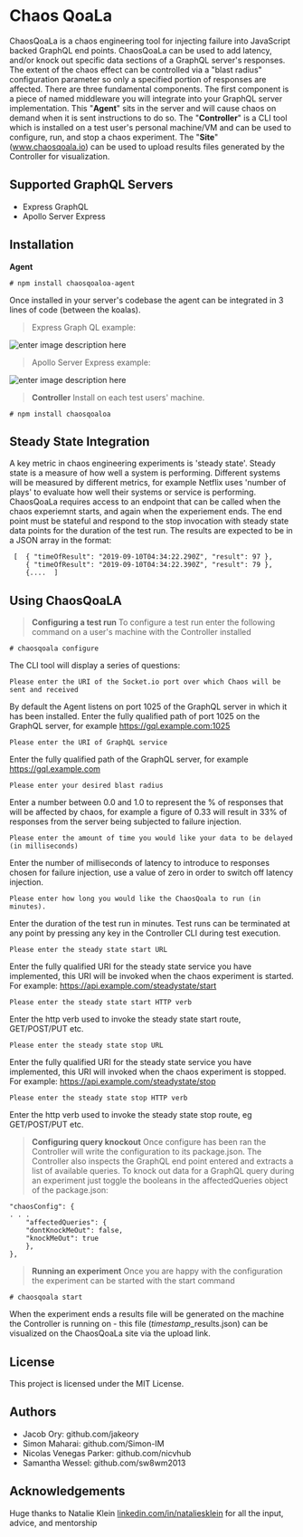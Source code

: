 # **Chaos QoaLa**
ChaosQoaLa is a chaos engineering tool for injecting failure into JavaScript backed GraphQL end points. ChaosQoaLa can be used to add latency, and/or knock out specific data sections of a GraphQL server's responses. The extent of the chaos effect can be controlled via a "blast radius" configuration parameter so only a specified portion of responses are affected. There are three fundamental components. The first component is a piece of named middleware you will integrate into your GraphQL server implementation. This "**Agent**" sits in the server and will cause chaos on demand when it is sent instructions to do so. The "**Controller**" is a CLI tool which is installed on a test user's personal machine/VM and can be used to configure, run, and stop a chaos experiment. The "**Site**" (www.chaosqoala.io) can be used to upload results files 
generated by the Controller for visualization.

## **Supported GraphQL Servers**

 - Express GraphQL
 - Apollo Server Express

## **Installation**

**Agent**


    # npm install chaosqoaloa-agent
Once installed in your server's codebase the agent can be integrated in 3 lines of code (between the koalas).

> Express Graph QL example:

![enter image description here](https://cqlimage.s3-us-west-1.amazonaws.com/Screen+Shot+2019-09-11+at+8.29.33+PM.png)

> Apollo Server Express example:

![enter image description here](https://cqlimage.s3-us-west-1.amazonaws.com/Screen+Shot+2019-09-11+at+8.29.13+PM.png)

   
> **Controller**
Install on each test users' machine.

    # npm install chaosqoaloa

    
## **Steady State Integration**
A key metric in chaos engineering experiments is 'steady state'. Steady state is a measure of how well a system is performing. Different systems will be measured by different metrics, for example Netflix uses 'number of plays' to evaluate how well their systems or service is performing. ChaosQoaLa requires access to an endpoint that can be called when the chaos experiemnt starts, and again when the experiement ends. The end point must be stateful and respond to the stop invocation with steady state data points for the duration of the test run. The results are expected to be in a JSON array in the format:

     [  { "timeOfResult": "2019-09-10T04:34:22.290Z", "result": 97 }, 
        { "timeOfResult": "2019-09-10T04:34:22.390Z", "result": 79 },
        {....  ]

## **Using ChaosQoaLA**

> **Configuring a test run**
To configure a test run enter the following command on a user's machine with the Controller installed

    # chaosqoala configure
The CLI tool will display a series of questions:

    Please enter the URI of the Socket.io port over which Chaos will be sent and received
By default the Agent listens on port 1025 of the GraphQL server in which it has been installed. Enter the fully qualified path of port 1025 on the GraphQL server, for example https://gql.example.com:1025

    Please enter the URI of GraphQL service
Enter the fully qualified path of the GraphQL server, for example https://gql.example.com

    Please enter your desired blast radius
Enter a number between 0.0 and 1.0 to represent the % of responses that will be affected by chaos, for example a figure of 0.33 will result in 33% of responses from the server being subjected to failure injection.

    Please enter the amount of time you would like your data to be delayed (in milliseconds)
Enter the number of milliseconds of latency to introduce to responses chosen for failure injection, use a value of zero in order to switch off latency injection.

    Please enter how long you would like the ChaosQoala to run (in minutes).
Enter the duration of the test run in minutes. Test runs can be terminated at any point by pressing any key in the Controller CLI during test execution.

    Please enter the steady state start URL

Enter the fully qualified URI for the steady state service you have implemented, this URI will be invoked when the chaos experiment is started. For example: https://api.example.com/steadystate/start

    Please enter the steady state start HTTP verb
Enter the http verb used to invoke the steady state start route,  GET/POST/PUT etc.

    Please enter the steady state stop URL
Enter the fully qualified URI for the steady state service you have implemented, this URI will invoked when the chaos experiment is stopped. For example: https://api.example.com/steadystate/stop

    Please enter the steady state stop HTTP verb
Enter the http verb used to invoke the steady state stop route, eg GET/POST/PUT etc.

> **Configuring query knockout**
Once configure has been ran the Controller will write the configuration to its package.json. The Controller also inspects the GraphQL end point entered and extracts a list of available queries. To knock out data for a GraphQL query during an experiment just toggle the booleans in the affectedQueries object of the package.json:

    "chaosConfig": {
    . . . 
    	"affectedQueries": {
    	"dontKnockMeOut": false,
    	"knockMeOut": true
    	},
    },
> **Running an experiment**
Once you are happy with the configuration the experiment can be started with the start command

    # chaosqoala start
When the experiment ends a results file will be generated on the machine the Controller is running on - this file (*timestamp*_results.json) can be visualized on the ChaosQoaLa site via the upload link.
## **License**
This project is licensed under the MIT License.

## **Authors**
- Jacob Ory: github.com/jakeory
- Simon Maharai: github.com/Simon-IM
- Nicolas Venegas Parker: github.com/nicvhub
- Samantha Wessel: github.com/sw8wm2013
## **Acknowledgements**
Huge thanks to Natalie Klein [linkedin.com/in/nataliesklein](https://www.linkedin.com/in/nataliesklein) for all the input, advice, and mentorship

